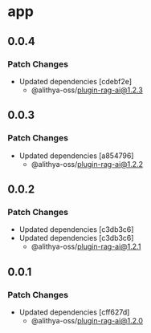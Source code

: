 # app

## 0.0.4

### Patch Changes

- Updated dependencies [cdebf2e]
  - @alithya-oss/plugin-rag-ai@1.2.3

## 0.0.3

### Patch Changes

- Updated dependencies [a854796]
  - @alithya-oss/plugin-rag-ai@1.2.2

## 0.0.2

### Patch Changes

- Updated dependencies [c3db3c6]
- Updated dependencies [c3db3c6]
  - @alithya-oss/plugin-rag-ai@1.2.1

## 0.0.1

### Patch Changes

- Updated dependencies [cff627d]
  - @alithya-oss/plugin-rag-ai@1.2.0
